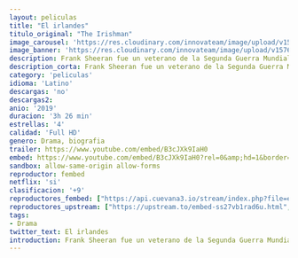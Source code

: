 ```yaml
---
layout: peliculas
title: "El irlandes"
titulo_original: "The Irishman"
image_carousel: 'https://res.cloudinary.com/innovateam/image/upload/v1576454310/irlandes-min_v5ihti.jpg'
image_banner: 'https://res.cloudinary.com/innovateam/image/upload/v1576454317/Sorteo-el-irland%C3%A9s.-Peli-o-Manta.-Cartel-780x405-min_q1blem.jpg'
description: Frank Sheeran fue un veterano de la Segunda Guerra Mundial, estafador y sicario que trabajó con algunas de las figuras más destacadas del s. XX. El irlandés la crónica de uno de los grandes misterios sin resolver del país, la desaparición del legendario sindicalista Jimmy Hoffa; un gran viaje por los turbios entresijos del crimen organizado, sus mecanismos internos, rivalidades y su conexión con la política.
description_corta: Frank Sheeran fue un veterano de la Segunda Guerra Mundial, estafador y sicario que trabajó con algunas de las figuras más destacadas del s. XX. El irlandés la crónica de uno de los grandes misterios sin resolver del país, la..
category: 'peliculas'
idioma: 'Latino'
descargas: 'no'
descargas2:
anio: '2019'
duracion: '3h 26 min'
estrellas: '4'
calidad: 'Full HD'
genero: Drama, biografia
trailer: https://www.youtube.com/embed/B3cJXk9IaH0
embed: https://www.youtube.com/embed/B3cJXk9IaH0?rel=0&amp;hd=1&border=0&wmode=opaque&enablejsapi=1&modestbranding=1&controls=1&showinfo=1
sandbox: allow-same-origin allow-forms
reproductor: fembed
netflix: 'si'
clasificacion: '+9'
reproductores_fembed: ["https://api.cuevana3.io/stream/index.php?file=ek5lbm9xYWNrS0xYMTZLa2xNbkdvY3ZTb3BtZng4TGp6ZFpobGFMUGtOVFYySmlocU5XTzJkRE1tcHFuajVPb2w1eGphMkhEMGVQWDA2S21ZY1hRNEpQWHAyTm1rcE9qbEptU2ZuUzJ3THVva2FDaVp3PT0","Latino","https://myurlshort.live/v/djy-8sxw-znxgkg","Latino","https://feurl.com/v/47lz6hzwk37jdmq","Latino","https://jplayer.club/v/11g5xijnwm7ndxx","Latino","https://feurl.com/v/7d273fg5dj2eqrx","Latino","https://mstream.space/flmokhky6x2r","Latino"]
reproductores_upstream: ["https://upstream.to/embed-ss27vb1rad6u.html","Latino","https://upstream.to/embed-qssngsuk3wxm.html","Latino"]
tags:
- Drama
twitter_text: El irlandes
introduction: Frank Sheeran fue un veterano de la Segunda Guerra Mundial, estafador y sicario que trabajó con algunas de las figuras más destacadas del s. XX. El irlandés la crónica de uno de los grandes misterios sin resolver del país, la
---
```













